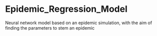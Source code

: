 # Epidemic_Regression_Model
Neural network model based on an epidemic simulation, with the aim of finding the parameters to stem an epidemic
